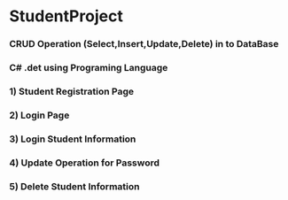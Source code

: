 # StudentProject

### CRUD Operation (Select,Insert,Update,Delete) in to DataBase
### C# .det using Programing Language
### 1) Student Registration Page
### 2) Login Page
### 3) Login Student Information
### 4) Update Operation for Password
### 5) Delete Student Information

    
